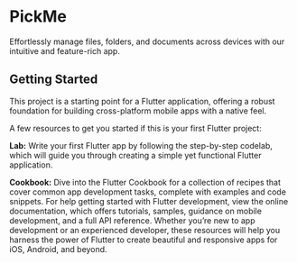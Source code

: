 # PickMe

Effortlessly manage files, folders, and documents across devices with our intuitive and feature-rich app.

## Getting Started

This project is a starting point for a Flutter application, offering a robust foundation for building cross-platform mobile apps with a native feel.

A few resources to get you started if this is your first Flutter project:

**Lab:** Write your first Flutter app by following the step-by-step codelab, which will guide you through creating a simple yet functional Flutter application.

**Cookbook:** Dive into the Flutter Cookbook for a collection of recipes that cover common app development tasks, complete with examples and code snippets.
For help getting started with Flutter development, view the online documentation, which offers tutorials, samples, guidance on mobile development, and a full API reference. Whether you’re new to app development or an experienced developer, these resources will help you harness the power of Flutter to create beautiful and responsive apps for iOS, Android, and beyond.

